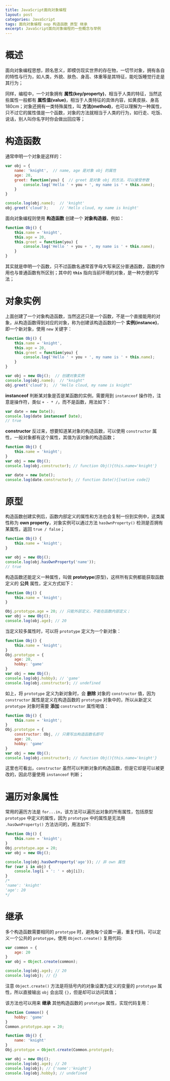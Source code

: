 ```yaml
---
title: JavaScript面向对象编程
layout: post
categories: JavaScript
tags: 面向对象编程 oop 构造函数 原型 继承
excerpt: JavaScript面向对象编程的一些概念与举例
---
```


# 概述

面向对象编程思想，顾名思义，即模仿现实世界的存在物，一切节对象，拥有各自的特性与行为，如人类，外貌、肤色、身高、体重等是其特征，能吃饭睡觉行走是其行为；

同样，编程中，一个对象拥有 **属性(key/property)**，相当于人类的特征，当然这些属性一般都有 **属性值(value)**，相当于人类特征的具体内容，如黄皮肤、身高 180cm；对象还拥有一类特殊属性，叫 **方法(method)**，也可以理解为一种属性，只不过它的属性值是一个函数，对象的方法就相当于人类的行为，如行走、吃饭、说话，别人叫你名字时你会做出回应等；

# 构造函数

通常申明一个对象是这样的：
```js
var obj = {
    name: 'knight',  // name, age 是对象 obj 的属性
    age: 20,
    greet: function(you) {  // greet 是对象 obj 的方法，可以接受参数
        console.log('Hello ' + you + ', my name is ' + this.name);
    }
}

console.log(obj.name);  // 'knight'
obj.greet('cloud');     // 'Hello cloud, my name is knight'
```

面向对象编程则使用 **构造函数** 创建一个 **对象构造器**，例如：
```js
function Obj() {
    this.name = 'knight',
    this.age = 20,
    this.greet = function(you) {
        console.log('Hello ' + you + ', my name is ' + this.name);
    }
}
```

其实就是申明一个函数，只不过函数名通常首字母大写来区分普通函数，函数的作用也与普通函数有所区别；其中的 **`this`** 指向当前环境的对象，是一种方便的写法；

# 对象实例

上面创建了一个对象构造函数，当然这还只是一个函数，不是一个直接能用的对象，从构造函数得到对应的对象，称为创建该构造函数的一个 **实例(instance)**，即一个新对象，使用 `new` 关键字：
```js
function Obj() {
    this.name = 'knight',
    this.age = 20,
    this.greet = function(you) {
        console.log('Hello ' + you + ', my name is ' + this.name);
    }
}

var obj = new Obj();  // 创建对象实例
console.log(obj.name);  // "knight"
obj.greet('cloud');  // "Hello cloud, my name is knight"
```

**instanceof**
判断某对象是否是某函数的实例，需要用到 `instanceof` 操作符，注意是操作符，类似 `+ - * /`，而不是函数，用法如下：
```js
var date = new Date();
console.log(date instanceof Date);
// true
```

**constructor**
反过来，想要知道某对象的构造函数，可以使用 `constructor` 属性，一般对象都有这个属性，其值为该对象的构造函数；
```js
function Obj() {
    this.name = 'knight';
}
var obj = new Obj();
console.log(obj.constructor); // function Obj(){this.name='knight'}

var date = new Date();
console.log(date.constructor); // function Date(){[native code]}
```

# 原型

构造函数创建实例后，函数内部定义的属性和方法也会复制一份到实例中，这类属性称为 **own property**，对象实例可以通过方法 `hasOwnProperty()` 检测是否拥有某属性，返回 `true / false`；
```js
function Obj() {
    this.name = 'knight';
}

var obj = new Obj();
console.log(obj.hasOwnProperty('name'));
// true
```

构造函数还能定义一种属性，叫做 **prototype**(原型)，这样所有实例都能获取函数定义的 **公共** 属性，定义方式如下：
```js
function Obj() {
    this.name = 'knight';
}

Obj.prototype.age = 20; // 只能外部定义，不能在函数内部定义；
var obj = new Obj();
console.log(obj.age); // 20
```

当定义较多属性时，可以将 `prototype` 定义为一个新对象：
```js
function Obj() {
    this.name = 'knight';
}
Obj.prototype = {
    age: 20,
    hobby: 'game'
}
var obj = new Obj();
console.log(obj.hobby); // 'game'
console.log(obj.constructor); // undefined
```

如上，将 `prototype` 定义为新对象时，会 **删除** 对象的 `constructor` 值，因为 `constructor` 属性是定义在构造函数的 `prototype` 对象中的，所以从新定义 `prototype` 对象时需要 **添加** `constructor` 属性喝值：
```js
function Obj() {
    this.name = 'knight';
}
Obj.prototype = {
    constructor: Obj, // 只需写出构造函数名即可
    age: 20,
    hobby: 'game'
}
var obj = new Obj();
console.log(obj.constructor); // function Obj(){this.name='knight'}
```

这里也可看出，`constructor` 虽然可以判断对象的构造函数，但是它却是可以被更改的，因此尽量使用 `instanceof` 判断；

# 遍历对象属性
常用的遍历方法是 `for...in`，该方法可以遍历出对象的所有属性，包括原型 `prototype` 中定义的属性，因为 `prototype` 中的属性是无法用 `.hasOwnProperty()` 方法访问的，用法如下:
```js
function Obj() {
    this.name = 'knight';
}
Obj.prototype.age = 20;
var obj = new Obj();

console.log(obj.hasOwnProperty('age')); // 非 own 属性
for (var i in obj) {
    console.log(i + ': ' + obj[i]);
}
/*
'name': 'knight'
'age': 20
*/
```

# 继承

多个构造函数需要相同的 `prototype` 时，避免每个设置一遍，重复代码，可以定义一个公共的 `prototype`，使用 `Object.create()` 复用代码:
```js
var common = {
    age: 20
}
var obj = Object.create(common);

console.log(obj.age); // 20
console.log(obj); // {}
```

注意 `Object.create()` 方法是将括号内的对象设置为定义的变量的 `prototype` 属性，所以直接输出 `obj` 会出现 `{}`，但是却可以访问其值；

该方法也可以用来 **继承** 其他构造函数的 `prototype` 属性，实现代码复用：
```js
function Common() {
    hobby: 'game'
}
Common.prototype.age = 20;

function Obj() {
    name: 'knight'
}
Obj.prototype = Object.create(Common.prototype);

var obj = new Obj();
console.log(obj.age); // 20
console.log(obj); // {'name':'knight'}
console.log(obj.hobby); // undefined
```